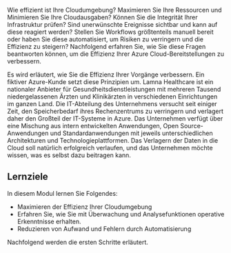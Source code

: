 Wie effizient ist Ihre Cloudumgebung? Maximieren Sie Ihre Ressourcen und Minimieren Sie Ihre Cloudausgaben? Können Sie die Integrität Ihrer Infrastruktur prüfen? Sind unerwünschte Ereignisse sichtbar und kann auf diese reagiert werden? Stellen Sie Workflows größtenteils manuell bereit oder haben Sie diese automatisiert, um Risiken zu verringern und die Effizienz zu steigern? Nachfolgend erfahren Sie, wie Sie diese Fragen beantworten können, um die Effizienz Ihrer Azure Cloud-Bereitstellungen zu verbessern.

Es wird erläutert, wie Sie die Effizienz Ihrer Vorgänge verbessern. Ein fiktiver Azure-Kunde setzt diese Prinzipien um. Lamna Healthcare ist ein nationaler Anbieter für Gesundheitsdienstleistungen mit mehreren Tausend niedergelassenen Ärzten und Klinikärzten in verschiedenen Einrichtungen im ganzen Land. Die IT-Abteilung des Unternehmens versucht seit einiger Zeit, den Speicherbedarf ihres Rechenzentrums zu verringern und verlagert daher den Großteil der IT-Systeme in Azure. Das Unternehmen verfügt über eine Mischung aus intern entwickelten Anwendungen, Open Source-Anwendungen und Standardanwendungen mit jeweils unterschiedlichen Architekturen und Technologieplattformen. Das Verlagern der Daten in die Cloud soll natürlich erfolgreich verlaufen, und das Unternehmen möchte wissen, was es selbst dazu beitragen kann.  

## <a name="learning-objectives"></a>Lernziele

In diesem Modul lernen Sie Folgendes:

- Maximieren der Effizienz Ihrer Cloudumgebung
- Erfahren Sie, wie Sie mit Überwachung und Analysefunktionen operative Erkenntnisse erhalten.
- Reduzieren von Aufwand und Fehlern durch Automatisierung

Nachfolgend werden die ersten Schritte erläutert.